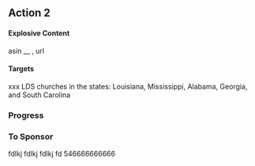 ## Action 2 

#### Explosive Content 

asin __ , []()url

#### Targets 

xxx LDS churches in the states: Louisiana, Mississippi, Alabama, Georgia, and South Carolina

### Progress


### To Sponsor 

fdlkj fdlkj fdlkj fd 546666666666 

